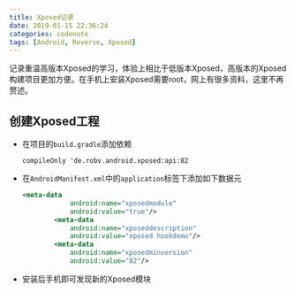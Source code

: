 ```yaml
---
title: Xposed记录
date: 2019-01-15 22:36:24
categories: codenote
tags: [Android, Reverse, Xposed]
---
```


记录重温高版本Xposed的学习，体验上相比于低版本Xposed，高版本的Xposed构建项目更加方便。在手机上安装Xposed需要root，网上有很多资料，这里不再赘述。
<!--more-->

## 创建Xposed工程

- 在项目的`build.gradle`添加依赖

  `compileOnly 'de.robv.android.xposed:api:82`

- 在`AndroidManifest.xml`中的`application`标签下添加如下数据元

  ```xml
  <meta-data
              android:name="xposedmodule"
              android:value="true"/>
          <meta-data
              android:name="xposeddescription"
              android:value="xposed hookdemo"/>
          <meta-data
              android:name="xposedminversion"
              android:value="82"/>
  ```

- 安装后手机即可发现新的Xposed模块